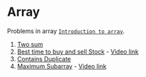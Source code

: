 # Array

Problems in array [`Introduction to array`]().


1. [Two sum](./Twosum.md)
2. [Best time to buy and sell Stock](./besttimetobuyandsell.md) - [Video link](https://www.youtube.com/watch?v=VxPVM6bF1Zs)
3. [Contains Duplicate](./containsduplicate.md)
4. [Maximum Subarray](./MaximumSubarray.md) - [Video link](https://www.youtube.com/watch?v=Id_hZTV7_IA)
